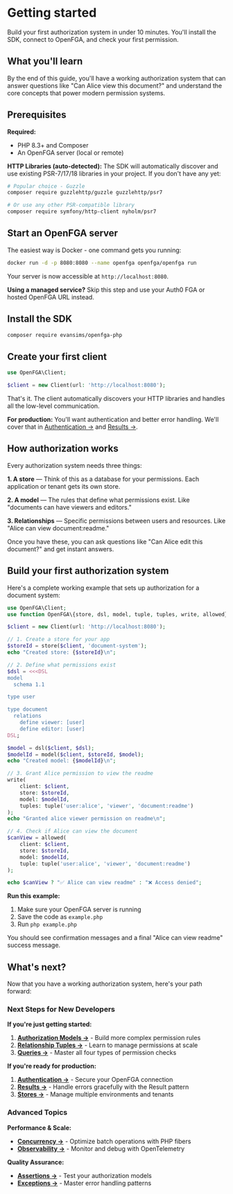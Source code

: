 # Getting started

Build your first authorization system in under 10 minutes. You'll install the SDK, connect to OpenFGA, and check your first permission.

## What you'll learn

By the end of this guide, you'll have a working authorization system that can answer questions like "Can Alice view this document?" and understand the core concepts that power modern permission systems.

## Prerequisites

**Required:**

- PHP 8.3+ and Composer
- An OpenFGA server (local or remote)

**HTTP Libraries (auto-detected):**
The SDK will automatically discover and use existing PSR-7/17/18 libraries in your project. If you don't have any yet:

```bash
# Popular choice - Guzzle
composer require guzzlehttp/guzzle guzzlehttp/psr7

# Or use any other PSR-compatible library
composer require symfony/http-client nyholm/psr7
```

## Start an OpenFGA server

The easiest way is Docker - one command gets you running:

```bash
docker run -d -p 8080:8080 --name openfga openfga/openfga run
```

Your server is now accessible at `http://localhost:8080`.

**Using a managed service?** Skip this step and use your Auth0 FGA or hosted OpenFGA URL instead.

## Install the SDK

```bash
composer require evansims/openfga-php
```

## Create your first client

```php
use OpenFGA\Client;

$client = new Client(url: 'http://localhost:8080');
```

That's it. The client automatically discovers your HTTP libraries and handles all the low-level communication.

**For production:** You'll want authentication and better error handling. We'll cover that in [Authentication →](Authentication.md) and [Results →](Results.md).

## How authorization works

Every authorization system needs three things:

**1. A store** — Think of this as a database for your permissions. Each application or tenant gets its own store.

**2. A model** — The rules that define what permissions exist. Like "documents can have viewers and editors."

**3. Relationships** — Specific permissions between users and resources. Like "Alice can view document:readme."

Once you have these, you can ask questions like "Can Alice edit this document?" and get instant answers.

## Build your first authorization system

Here's a complete working example that sets up authorization for a document system:

```php
use OpenFGA\Client;
use function OpenFGA\{store, dsl, model, tuple, tuples, write, allowed};

$client = new Client(url: 'http://localhost:8080');

// 1. Create a store for your app
$storeId = store($client, 'document-system');
echo "Created store: {$storeId}\n";

// 2. Define what permissions exist
$dsl = <<<DSL
model
  schema 1.1

type user

type document
  relations
    define viewer: [user]
    define editor: [user]
DSL;

$model = dsl($client, $dsl);
$modelId = model($client, $storeId, $model);
echo "Created model: {$modelId}\n";

// 3. Grant Alice permission to view the readme
write(
    client: $client,
    store: $storeId,
    model: $modelId,
    tuples: tuple('user:alice', 'viewer', 'document:readme')
);
echo "Granted alice viewer permission on readme\n";

// 4. Check if Alice can view the document
$canView = allowed(
    client: $client,
    store: $storeId,
    model: $modelId,
    tuple: tuple('user:alice', 'viewer', 'document:readme')
);

echo $canView ? "✅ Alice can view readme" : "❌ Access denied";
```

**Run this example:**

1. Make sure your OpenFGA server is running
2. Save the code as `example.php`
3. Run `php example.php`

You should see confirmation messages and a final "Alice can view readme" success message.

## What's next?

Now that you have a working authorization system, here's your path forward:

### Next Steps for New Developers

**If you're just getting started:**

1. **[Authorization Models →](Models.md)** - Build more complex permission rules
2. **[Relationship Tuples →](Tuples.md)** - Learn to manage permissions at scale
3. **[Queries →](Queries.md)** - Master all four types of permission checks

**If you're ready for production:**

1. **[Authentication →](Authentication.md)** - Secure your OpenFGA connection
2. **[Results →](Results.md)** - Handle errors gracefully with the Result pattern
3. **[Stores →](Stores.md)** - Manage multiple environments and tenants

### Advanced Topics

**Performance & Scale:**

- **[Concurrency →](Concurrency.md)** - Optimize batch operations with PHP fibers
- **[Observability →](Observability.md)** - Monitor and debug with OpenTelemetry

**Quality Assurance:**

- **[Assertions →](Assertions.md)** - Test your authorization models
- **[Exceptions →](Exceptions.md)** - Master error handling patterns
